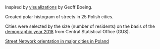 Inspired by [visualizations](https://github.com/gboeing/osmnx-examples/blob/master/notebooks/17-street-network-orientations.ipynb) by Geoff Boeing.

Created polar histogram of streets in 25 Polish cities.

Cities were selected by the size (number of residents) on the basis of the [demographic year 2018](https://stat.gov.pl/obszary-tematyczne/roczniki-statystyczne/roczniki-statystyczne/rocznik-demograficzny-2018,3,12.html) from Central Statistical Office (GUS).

[Street Network orientation in major cities in Poland](street-orientationsEN.png)
